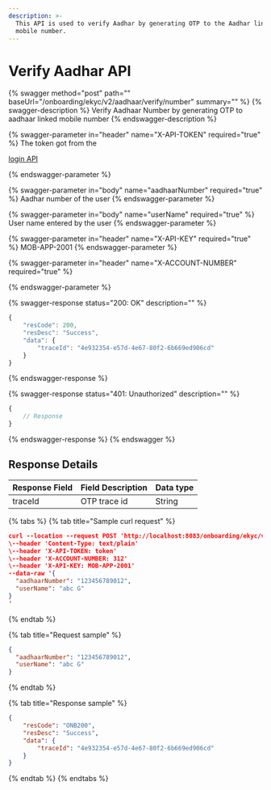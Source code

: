 ```yaml
---
description: >-
  This API is used to verify Aadhar by generating OTP to the Aadhar linked
  mobile number.
---
```


# Verify Aadhar API

{% swagger method="post" path="" baseUrl="<domain>/onboarding/ekyc/v2/aadhaar/verify/number" summary="" %}
{% swagger-description %}
Verify Aadhaar Number by generating OTP to aadhaar linked mobile number
{% endswagger-description %}

{% swagger-parameter in="header" name="X-API-TOKEN" required="true" %}
The token got from the 

[login API](../../../../../version-1/customer-on-boarding/api-specification/authentication-and-authorization/login-api.md)


{% endswagger-parameter %}

{% swagger-parameter in="body" name="aadhaarNumber" required="true" %}
Aadhar number of the user
{% endswagger-parameter %}

{% swagger-parameter in="body" name="userName" required="true" %}
User name entered by the user
{% endswagger-parameter %}

{% swagger-parameter in="header" name="X-API-KEY" required="true" %}
MOB-APP-2001
{% endswagger-parameter %}

{% swagger-parameter in="header" name="X-ACCOUNT-NUMBER" required="true" %}

{% endswagger-parameter %}

{% swagger-response status="200: OK" description="" %}
```javascript
{
    "resCode": 200,
    "resDesc": "Success",
    "data": {
        "traceId": "4e932354-e57d-4e67-80f2-6b669ed906cd"
    }
}
```
{% endswagger-response %}

{% swagger-response status="401: Unauthorized" description="" %}
```javascript
{
    // Response
}
```
{% endswagger-response %}
{% endswagger %}

## Response Details

| Response Field | Field Description | Data type |
| -------------- | ----------------- | --------- |
| traceId        | OTP trace id      | String    |

{% tabs %}
{% tab title="Sample curl request" %}
```json
curl --location --request POST 'http://localhost:8083/onboarding/ekyc/v1/aadhaar/verify/number/' \
\--header 'Content-Type: text/plain'
\--header 'X-API-TOKEN: token'
\--header 'X-ACCOUNT-NUMBER: 312'
\--header 'X-API-KEY: MOB-APP-2001'
--data-raw '{
  "aadhaarNumber": "123456789012",
  "userName": "abc G"
}
'
```
{% endtab %}

{% tab title="Request sample" %}
```json
{
  "aadhaarNumber": "123456789012",
  "userName": "abc G"
}

```
{% endtab %}

{% tab title="Response sample" %}
```json
{
    "resCode": "ONB200",
    "resDesc": "Success",
    "data": {
        "traceId": "4e932354-e57d-4e67-80f2-6b669ed906cd"
    }
}
```
{% endtab %}
{% endtabs %}
